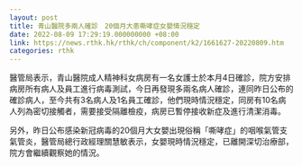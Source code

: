 ```yaml
---
layout: post
title: 青山醫院多兩人確診　20個月大患嘶哮症女嬰情況穩定
date: 2022-08-09 17:29:19.000000000 +08:00
link: https://news.rthk.hk/rthk/ch/component/k2/1661627-20220809.htm
categories: rthk
---
```


醫管局表示，青山醫院成人精神科女病房有一名女護士於本月4日確診，院方安排病房所有病人及員工進行病毒測試，今日再發現多兩名病人確診，連同昨日公布的確診病人，至今共有3名病人及1名員工確診，他們現時情況穩定，同房有10名病人列為密切接觸者，需要接受隔離檢疫，病房已暫停接收新症及進行清潔消毒。

另外，昨日公布感染新冠病毒的20個月大女嬰出現俗稱「嘶哮症」的咽喉氣管支氣管炎，醫管局總行政經理關慧敏表示，女嬰現時情況穩定，已離開深切治療部，院方會繼續觀察她的情況。
